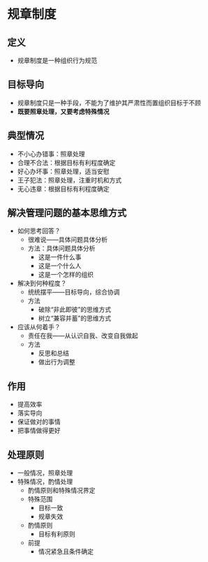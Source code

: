# 规章制度

## 定义

- 规章制度是一种组织行为规范

## 目标导向

- 规章制度只是一种手段，不能为了维护其严肃性而置组织目标于不顾
- **既要照章处理，又要考虑特殊情况**

## 典型情况

- 不小心办错事：照章处理
- 合理不合法：根据目标有利程度确定
- 好心办坏事：照章处理，适当安慰
- 王子犯法：照章处理，注重时机和方式
- 无心违章：根据目标有利程度确定

## 解决管理问题的基本思维方式

- 如何思考回答？
     - 很难说——具体问题具体分析
     - 方法：具体问题具体分析
       - 这是一件什么事
       - 这是一个什么人
       - 这是一个怎样的组织
- 解决到何种程度？
     - 统统摆平——目标导向，综合协调
     - 方法
       - 破除“非此即彼”的思维方式
       - 树立“兼容并蓄”的思维方式
- 应该从何着手？
     - 责任在我——从认识自我、改变自我做起
     - 方法
       - 反思和总结
       - 做出行为调整

## 作用

- 提高效率
- 落实导向
- 保证做对的事情
- 把事情做得更好

## 处理原则

- 一般情况，照章处理
- 特殊情况，酌情处理
     - 酌情原则和特殊情况界定
     - 特殊范围
       - 目标一致
       - 规章失效
     - 酌情原则
       - 目标有利原则
     - 前提
       - 情况紧急且条件确定